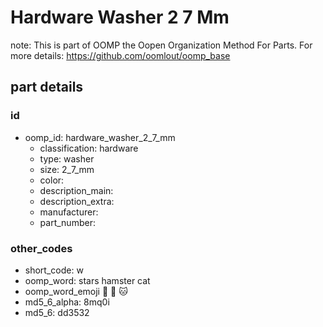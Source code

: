 # Hardware Washer 2 7 Mm  

note: This is part of OOMP the Oopen Organization Method For Parts. For more details: https://github.com/oomlout/oomp_base

##  part details





### id
* oomp_id: hardware_washer_2_7_mm
  * classification: hardware
  * type: washer
  * size: 2_7_mm
  * color: 
  * description_main: 
  * description_extra: 
  * manufacturer: 
  * part_number: 

### other_codes
* short_code: w
* oomp_word: stars hamster cat
* oomp_word_emoji :stars: :hamster: :cat:
* md5_6_alpha: 8mq0i
* md5_6: dd3532